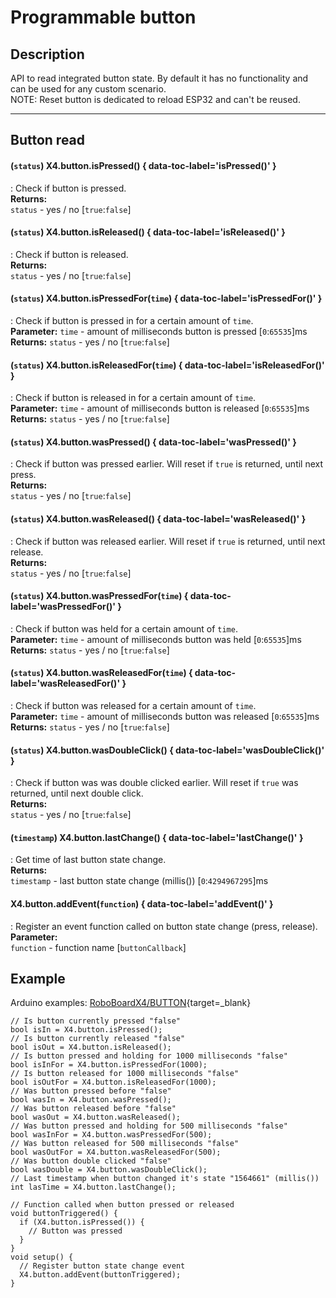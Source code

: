 # Programmable button

## Description

API to read integrated button state. By default it has no functionality and can be used for any custom scenario.  
NOTE: Reset button is dedicated to reload ESP32 and can't be reused.  

***

## Button read

#### (`status`) X4.button.isPressed() { data-toc-label='isPressed()' }
: Check if button is pressed.  
**Returns:**  
`status` - yes / no [`true`:`false`]  

#### (`status`) X4.button.isReleased() { data-toc-label='isReleased()' }
: Check if button is released.  
**Returns:**  
`status` - yes / no [`true`:`false`]  

#### (`status`) X4.button.isPressedFor(`time`) { data-toc-label='isPressedFor()' }
: Check if button is pressed in for a certain amount of `time`.  
**Parameter:** `time` - amount of milliseconds button is pressed [`0`:`65535`]ms  
**Returns:** `status` - yes / no [`true`:`false`]  

#### (`status`) X4.button.isReleasedFor(`time`) { data-toc-label='isReleasedFor()' }
: Check if button is released in for a certain amount of `time`.  
**Parameter:** `time` - amount of milliseconds button is released [`0`:`65535`]ms  
**Returns:** `status` - yes / no [`true`:`false`]  

#### (`status`) X4.button.wasPressed() { data-toc-label='wasPressed()' }
: Check if button was pressed earlier. Will reset if `true` is returned, until next press.  
**Returns:**  
`status` - yes / no [`true`:`false`]  

#### (`status`) X4.button.wasReleased() { data-toc-label='wasReleased()' }
: Check if button was released earlier. Will reset if `true` is returned, until next release.  
**Returns:**  
`status` - yes / no [`true`:`false`]  

#### (`status`) X4.button.wasPressedFor(`time`) { data-toc-label='wasPressedFor()' }
: Check if button was held for a certain amount of `time`.  
**Parameter:** `time` - amount of milliseconds button was held [`0`:`65535`]ms  
**Returns:** `status` - yes / no [`true`:`false`]  

#### (`status`) X4.button.wasReleasedFor(`time`) { data-toc-label='wasReleasedFor()' }
: Check if button was released for a certain amount of `time`.  
**Parameter:** `time` - amount of milliseconds button was released [`0`:`65535`]ms  
**Returns:** `status` - yes / no [`true`:`false`]  

#### (`status`) X4.button.wasDoubleClick() { data-toc-label='wasDoubleClick()' }
: Check if button was was double clicked earlier. Will reset if `true` was returned, until next double click.  
**Returns:**  
`status` - yes / no [`true`:`false`]  

#### (`timestamp`) X4.button.lastChange() { data-toc-label='lastChange()' }
: Get time of last button state change.  
**Returns:**  
`timestamp` - last button state change (millis()) [`0`:`4294967295`]ms  

#### X4.button.addEvent(`function`) { data-toc-label='addEvent()' }
: Register an event function called on button state change (press, release).  
**Parameter:**  
`function` - function name [`buttonCallback`]  

## Example

Arduino examples: [RoboBoardX4/BUTTON](https://github.com/totemmaker/TotemArduinoBoards/tree/master/libraries/TotemX4/examples/BUTTON){target=_blank}

```arduino
// Is button currently pressed "false"
bool isIn = X4.button.isPressed();
// Is button currently released "false"
bool isOut = X4.button.isReleased();
// Is button pressed and holding for 1000 milliseconds "false"
bool isInFor = X4.button.isPressedFor(1000);
// Is button released for 1000 milliseconds "false"
bool isOutFor = X4.button.isReleasedFor(1000);
// Was button pressed before "false"
bool wasIn = X4.button.wasPressed();
// Was button released before "false"
bool wasOut = X4.button.wasReleased();
// Was button pressed and holding for 500 milliseconds "false"
bool wasInFor = X4.button.wasPressedFor(500);
// Was button released for 500 milliseconds "false"
bool wasOutFor = X4.button.wasReleasedFor(500);
// Was button double clicked "false"
bool wasDouble = X4.button.wasDoubleClick();
// Last timestamp when button changed it's state "1564661" (millis())
int lasTime = X4.button.lastChange();
```

```arduino
// Function called when button pressed or released
void buttonTriggered() {
  if (X4.button.isPressed()) {
    // Button was pressed
  }
}
void setup() {
  // Register button state change event 
  X4.button.addEvent(buttonTriggered);
}
```